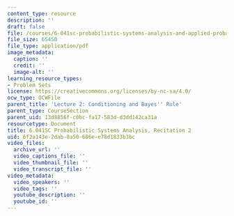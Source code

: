```yaml
---
content_type: resource
description: ''
draft: false
file: /courses/6-041sc-probabilistic-systems-analysis-and-applied-probability-fall-2013/6f2a143e2dab0a50606ee78d1833b3bc_MIT6_041SCF13_rec02.pdf
file_size: 65450
file_type: application/pdf
image_metadata:
  caption: ''
  credit: ''
  image-alt: ''
learning_resource_types:
- Problem Sets
license: https://creativecommons.org/licenses/by-nc-sa/4.0/
ocw_type: OCWFile
parent_title: 'Lecture 2: Conditioning and Bayes'' Rule'
parent_type: CourseSection
parent_uid: 13d8856f-c0bc-fa17-583d-d3dd142ca31a
resourcetype: Document
title: 6.041SC Probabilistic Systems Analysis, Recitation 2
uid: 6f2a143e-2dab-0a50-606e-e78d1833b3bc
video_files:
  archive_url: ''
  video_captions_file: ''
  video_thumbnail_file: ''
  video_transcript_file: ''
video_metadata:
  video_speakers: ''
  video_tags: ''
  youtube_description: ''
  youtube_id: ''
---
```

